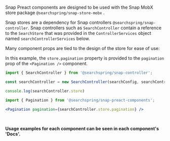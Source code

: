 Snap Preact components are designed to be used with the Snap MobX store package `@searchspring/snap-store-mobx` .

Snap stores are a dependency for Snap controllers `@searchspring/snap-controller`. Snap controllers such as `SearchController` contain a reference to the `SearchStore` that was provided in the `ControllerServices` object named `searchControllerServices` below.

Many component props are tied to the design of the store for ease of use:

In this example, the `store.pagination` property is provided to the `pagination` prop of the `<Pagination />` component.


```typescript
import { SearchController } from '@searchspring/snap-controller';

const searchController = new SearchController(searchConfig, searchControllerServices);

console.log(searchController.store)
```

```typescript
import { Pagination } from '@searchspring/snap-preact-components';
```

```jsx
<Pagination pagination={searchController.store.pagination} />
```

<br/>

**Usage examples for each component can be seen in each component's 'Docs'.**
